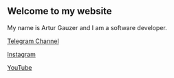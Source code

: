 ## Welcome to my website

My name is Artur Gauzer and I am a software developer.

[Telegram Channel](https://t.me/antimech666)

[Instagram](https://www.instagram.com/antimech)

[YouTube](https://www.youtube.com/channel/UC07FcQMK56bzUBQyQ7UJwQQ)
